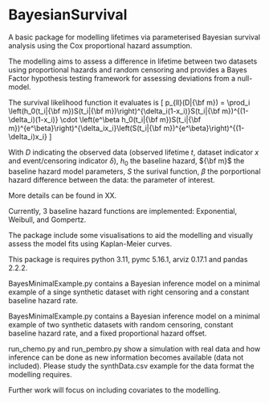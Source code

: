 # BayesianSurvival
A basic package for modelling lifetimes via parameterised Bayesian survival analysis using the Cox proportional hazard assumption.

The modelling aims to assess a difference in lifetime between two datasets using proportional hazards and random censoring and provides a Bayes Factor hypothesis testing framework for assessing deviations from a null-model.

The survival likelihood function it evaluates is
\[
    p_{ll}(D|{\bf m}) = \prod_i \left(h_0(t_i|{\bf m})S(t_i|{\bf m})\right)^{\delta_i(1-x_i)}S(t_i|{\bf m})^{(1-\delta_i)(1-x_i)} \cdot \left(e^\beta h_0(t_i|{\bf m})S(t_i|{\bf m})^{e^\beta}\right)^{\delta_ix_i}\left(S(t_i|{\bf m})^{e^\beta}\right)^{(1-\delta_i)x_i}
\]

With $D$ indicating the observed data (observed lifetime $t$, dataset indicator $x$ and event/censoring indicator $\delta$), $h_0$ the baseline hazard, ${\bf m}$ the baseline hazard model parameters, $S$ the surival function, $\beta$ the porportional hazard difference between the data: the parameter of interest.

More details can be found in XX.

Currently, 3 baseline hazard functions are implemented: Exponential, Weibull, and Gompertz.

The package include some visualisations to aid the modelling and visually assess the model fits using Kaplan-Meier curves. 

This package is requires python 3.11, pymc 5.16.1, arviz 0.17.1 and pandas 2.2.2.

BayesMinimalExample.py contains a Bayesian inference model on a minimal example of a singe synthetic dataset with right censoring and a constant baseline hazard rate.

BayesMinimalExample.py contains a Bayesian inference model on a minimal example of two synthetic datasets with random censoring, constant baseline hazard rate, and a fixed proportional hazard offset.

run_chemo.py and run_pembro.py show a simulation with real data and how inference can be done as new information becomes available (data not included). Please study the synthData.csv example for the data format the modelling requires.

Further work will focus on including covariates to the modelling.


